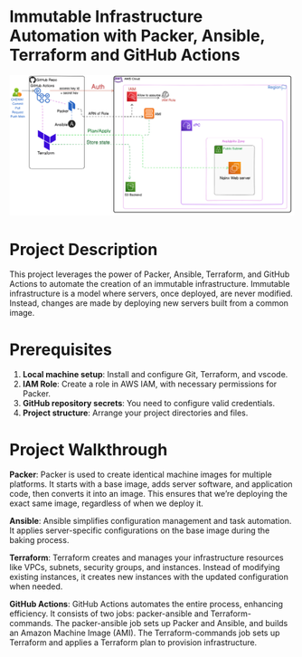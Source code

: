 # Immutable Infrastructure Automation with Packer, Ansible, Terraform and GitHub Actions

![image](https://github.com/Chenwingu/packer-ansible-terraform/blob/main/packer-ansible-terraform.png)

# Project Description
This project leverages the power of Packer, Ansible, Terraform, and GitHub Actions to automate the creation of an immutable infrastructure. Immutable infrastructure is a model where servers, once deployed, are never modified. Instead, changes are made by deploying new servers built from a common image.

# Prerequisites
1.	**Local machine setup**: Install and configure Git, Terraform, and vscode. 
2.	**IAM Role**: Create a role in AWS IAM, with necessary permissions for Packer. 
3.	**GitHub repository secrets**: You need to configure valid credentials. 
4.	**Project structure**: Arrange your project directories and files.


# Project Walkthrough
**Packer**: Packer is used to create identical machine images for multiple platforms. It starts with a base image, adds server software, and application code, then converts it into an image. This ensures that we’re deploying the exact same image, regardless of when we deploy it.

**Ansible**: Ansible simplifies configuration management and task automation. It applies server-specific configurations on the base image during the baking process.

**Terraform**: Terraform creates and manages your infrastructure resources like VPCs, subnets, security groups, and instances. Instead of modifying existing instances, it creates new instances with the updated configuration when needed.

**GitHub Actions**: GitHub Actions automates the entire process, enhancing efficiency. It consists of two jobs: packer-ansible and Terraform-commands. The packer-ansible job sets up Packer and Ansible, and builds an Amazon Machine Image (AMI). The Terraform-commands job sets up Terraform and applies a Terraform plan to provision infrastructure.
